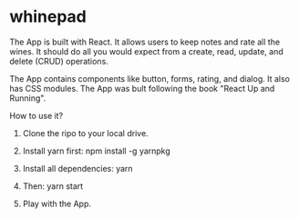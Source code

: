 # whinepad

The App is built with React. It allows users to keep notes and rate all the wines. It should do all you would expect from a create, read, update, and delete (CRUD) operations.

The App contains components like button, forms, rating, and dialog. It also has CSS modules. The App was bult following the book "React Up and Running".

How to use it?

1) Clone the ripo to your local drive.

2) Install yarn first: npm install -g yarnpkg

3) Install all dependencies: yarn 

4) Then: yarn start

5) Play with the App.
